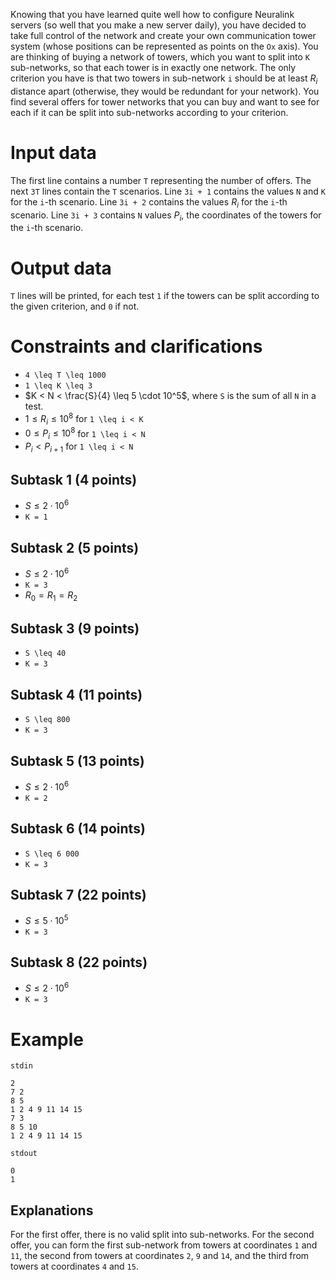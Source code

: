 Knowing that you have learned quite well how to configure Neuralink servers (so well that you make a new server daily), you have decided to take full control of the network and create your own communication tower system (whose positions can be represented as points on the `Ox` axis). You are thinking of buying a network of towers, which you want to split into `K` sub-networks, so that each tower is in exactly one network. The only criterion you have is that two towers in sub-network `i` should be at least $R_i$ distance apart (otherwise, they would be redundant for your network). You find several offers for tower networks that you can buy and want to see for each if it can be split into sub-networks according to your criterion.

# Input data
The first line contains a number `T` representing the number of offers. The next `3T` lines contain the `T` scenarios.
Line `3i + 1` contains the values `N` and `K` for the `i`-th scenario.
Line `3i + 2` contains the values $R_i$ for the `i`-th scenario.
Line `3i + 3` contains `N` values $P_i$, the coordinates of the towers for the `i`-th scenario.

# Output data
`T` lines will be printed, for each test `1` if the towers can be split according to the given criterion, and `0` if not.

# Constraints and clarifications
* `4 \leq T \leq 1000`
* `1 \leq K \leq 3`
* $K < N < \frac{S}{4} \leq 5 \cdot 10^5$, where `S` is the sum of all `N` in a test.
* $1 \leq R_i \leq 10^8$ for `1 \leq i < K`
* $0 \leq P_i \leq 10^8$ for `1 \leq i < N`
* $P_i < P_{i+1}$ for `1 \leq i < N`

## Subtask 1 (4 points)
* $S \leq 2 \cdot 10^6$
* `K = 1`

## Subtask 2 (5 points)
* $S \leq 2 \cdot 10^6$
* `K = 3`
* $R_0 = R_1 = R_2$

## Subtask 3 (9 points)
* `S \leq 40`
* `K = 3`

## Subtask 4 (11 points)
* `S \leq 800`
* `K = 3`

## Subtask 5 (13 points)
* $S \leq 2 \cdot 10^6$
* `K = 2`

## Subtask 6 (14 points)
* `S \leq 6 000`
* `K = 3`

## Subtask 7 (22 points)
* $S \leq 5 \cdot 10^5$
* `K = 3`

## Subtask 8 (22 points)
* $S \leq 2 \cdot 10^6$
* `K = 3`

# Example

`stdin`

```
2
7 2
8 5
1 2 4 9 11 14 15
7 3
8 5 10
1 2 4 9 11 14 15
```

`stdout`

```
0
1
```

Explanations
---

For the first offer, there is no valid split into sub-networks.
For the second offer, you can form the first sub-network from towers at coordinates `1` and `11`, the second from towers at coordinates `2`, `9` and `14`, and the third from towers at coordinates `4` and `15`.